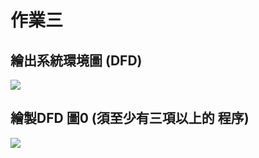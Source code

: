 # 作業三

## 繪出系統環境圖 (DFD)
![](https://imgur.com/0FhHYFP.png)


## 繪製DFD 圖0 (須至少有三項以上的 程序)
![](https://imgur.com/8A2xTku.png)
